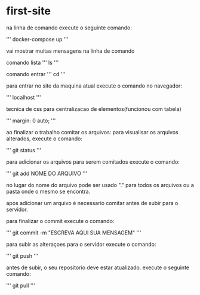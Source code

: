 # first-site
na linha de comando execute o seguinte comando:

'''
docker-compose up
'''

vai mostrar muitas mensagens na linha de comando

comando lista
'''
ls
'''

comando entrar
'''
cd 
'''

para entrar no site da maquina atual execute o comando no navegador:

'''
localhost
'''

tecnica de css para centralizacao de elementos(funcionou com tabela)

'''
margin: 0 auto;
'''

ao finalizar o trabalho comitar os arquivos:
para visualisar os arquivos alterados, execute o comando:

'''
git status
'''

para adicionar os arquivos para serem comitados execute o comando:

'''
git add NOME DO ARQUIVO
'''

no lugar do nome do arquivo pode ser usado "." para todos os arquivos ou a pasta onde o mesmo se encontra.

apos adicionar um arquivo é necessario comitar antes de subir para o servidor.

para finalizar o commit execute o comando:

'''
git commit -m "ESCREVA AQUI SUA MENSAGEM"
'''

para subir as alteraçoes para o servidor execute o comando:

'''
git push
'''

antes de subir, o seu repositorio deve estar atualizado.
execute o seguinte comando:

'''
git pull
'''
